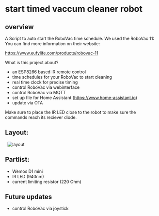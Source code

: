 # start timed vaccum cleaner robot

## overview
A Script to auto start the RoboVac time schedule.
We used the RoboVac 11:
You can find more information on their website:

https://www.eufylife.com/products/robovac-11

What is this project about?
  - an ESP8266 based IR remote control 
  - time schedules for your RoboVac to start cleaning
  - real time clock for precise timing
  - control RoboVac via webinterface
  - control RoboVac via MQTT
  - set up file for Home Assistant (https://www.home-assistant.io)
  - update via OTA 

Make sure to place the IR LED close to the robot to make sure the commands reach its reciever diode.
  
## Layout:
  
![layout](https://github.com/3DMech/start_timed_vacuum_cleaner_robot/blob/master/Media/Pictures/Circuit_diagram.png)

## Partlist:
  - Wemos D1 mini
  - IR LED (940nm)
  - current limiting resistor (220 Ohm)
  
  ## Future updates
  - control RoboVac via joystick
